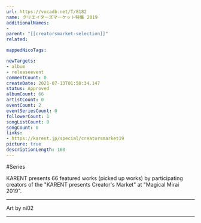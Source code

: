 ```yaml
---
url: https://vocadb.net/T/8182
name: クリエイターズマーケット特集 2019
additionalNames: 
- 
parent: "[[creatorsmarket-selection]]"
related:

mappedNicoTags:

newTargets:
- album
- releaseevent
commentCount: 0
createDate: 2021-07-13T01:50:34.147
status: Approved
albumCount: 66
artistCount: 0
eventCount: 2
eventSeriesCount: 0
followerCount: 1
songListCount: 0
songCount: 0
links: 
- https://karent.jp/special/creatorsmarket19
picture: true
descriptionLength: 160
---
```


#Series

KARENT presents 66 featured works (picked up works) by participating creators of the "KARENT presents Creator's Market" at "Magical Mirai 2019".
___
Art by ni02

---

